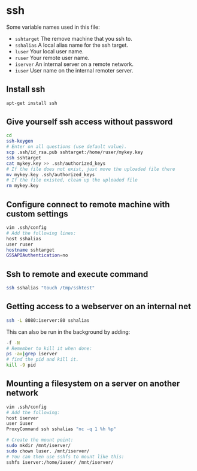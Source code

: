 ssh
===

Some variable names used in this file:

* ```sshtarget``` The remove machine that you ssh to.
* ```sshalias``` A local alias name for the ssh target.
* ```luser``` Your local user name.
* ```ruser``` Your remote user name.
* ```iserver``` An internal server on a remote network.
* ```iuser``` User name on the internal remoter server.

Install ssh
-----------

```bash
apt-get install ssh
```

Give yourself ssh access without password
-----------------------------------------

```bash
cd
ssh-keygen
# Enter on all questions (use default value).
scp .ssh/id_rsa.pub sshtarget:/home/ruser/mykey.key
ssh sshtarget
cat mykey.key >> .ssh/authorized_keys
# If the file does not exist, just move the uploaded file there
mv mykey.key .ssh/authorized_keys
# If the file existed, clean up the uploaded file
rm mykey.key
```


Configure connect to remote machine with custom settings
--------------------------------------------------------

```bash
vim .ssh/config
# Add the following lines:
host sshalias
user ruser
hostname sshtarget
GSSAPIAuthentication=no
```


Ssh to remote and execute command
---------------------------------
```bash
ssh sshalias "touch /tmp/sshtest"
```


Getting access to a webserver on an internal net
------------------------------------------------
```bash
ssh -L 8080:iserver:80 sshalias
```

This can also be run in the background by adding:
```bash
-f -N
# Remember to kill it when done:
ps -ax|grep iserver
# find the pid and kill it.
kill -9 pid
```


Mounting a filesystem on a server on another network
----------------------------------------------------
```bash
vim .ssh/config
# Add the following:
host iserver
user iuser
ProxyCommand ssh sshalias "nc -q 1 %h %p"

# Create the mount point:
sudo mkdir /mnt/iserver/
sudo chown luser. /mnt/iserver/
# You can then use sshfs to mount like this:
sshfs iserver:/home/iuser/ /mnt/iserver/
```
